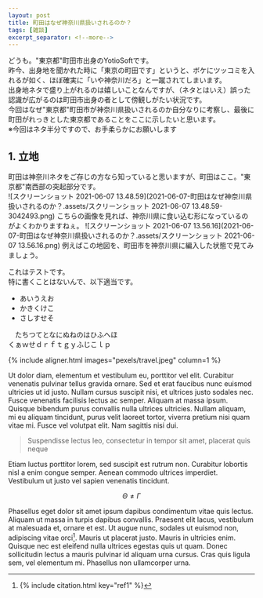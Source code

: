 ```yaml
---
layout: post
title: 町田はなぜ神奈川県扱いされるのか？
tags: [雑談]
excerpt_separator: <!--more-->
---
```


どうも。"東京都"町田市出身のYotioSoftです。  
昨今、出身地を聞かれた時に「東京の町田です」というと、ボケにツッコミを入れるが如く、ほぼ確実に「いや神奈川だろ」と一蹴されてしまいます。  
出身地ネタで盛り上がれるのは嬉しいことなんですが、（ネタとはいえ）誤った認識が広がるのは町田市出身の者として傍観しがたい状況です。  
今回はなぜ"東京都"町田市が神奈川県扱いされるのか自分なりに考察し、最後に町田がれっきとした東京都であることをここに示したいと思います。  
※今回はネタ半分ですので、お手柔らかにお願いします  
<!--more-->

## 1. 立地
町田は神奈川ネタをご存じの方なら知っていると思いますが、町田はここ。"東京都"南西部の突起部分です。  
![スクリーンショット 2021-06-07 13.48.59](2021-06-07-町田はなぜ神奈川県扱いされるのか？.assets/スクリーンショット 2021-06-07 13.48.59-3042493.png)
こちらの画像を見れば、神奈川県に食い込む形になっているのがよくわかりますねぇ。
![スクリーンショット 2021-06-07 13.56.16](2021-06-07-町田はなぜ神奈川県扱いされるのか？.assets/スクリーンショット 2021-06-07 13.56.16.png)
例えばこの地図を、町田市を神奈川県に編入した状態で見てみましょう。

これはテストです。  
特に書くことはないんで、以下適当です。  

* あいうえお
* かきくけこ
* さしすせそ

　たちつてとなにぬねのはひふへほ  
くぁｗせｄｒｆｔｇｙふじこｌｐ

{% include aligner.html images="pexels/travel.jpeg" column=1 %}

Ut dolor diam, elementum et vestibulum eu, porttitor vel elit. Curabitur venenatis pulvinar tellus gravida ornare. Sed et erat faucibus nunc euismod ultricies ut id justo. Nullam cursus suscipit nisi, et ultrices justo sodales nec. Fusce venenatis facilisis lectus ac semper. Aliquam at massa ipsum. Quisque bibendum purus convallis nulla ultrices ultricies. Nullam aliquam, mi eu aliquam tincidunt, purus velit laoreet tortor, viverra pretium nisi quam vitae mi. Fusce vel volutpat elit. Nam sagittis nisi dui.

> Suspendisse lectus leo, consectetur in tempor sit amet, placerat quis neque

Etiam luctus porttitor lorem, sed suscipit est rutrum non. Curabitur lobortis nisl a enim congue semper. Aenean commodo ultrices imperdiet. Vestibulum ut justo vel sapien venenatis tincidunt.

$$ \Theta \ne \Gamma $$

Phasellus eget dolor sit amet ipsum dapibus condimentum vitae quis lectus. Aliquam ut massa in turpis dapibus convallis. Praesent elit lacus, vestibulum at malesuada et, ornare et est. Ut augue nunc, sodales ut euismod non, adipiscing vitae orci[^1]. Mauris ut placerat justo. Mauris in ultricies enim. Quisque nec est eleifend nulla ultrices egestas quis ut quam. Donec sollicitudin lectus a mauris pulvinar id aliquam urna cursus. Cras quis ligula sem, vel elementum mi. Phasellus non ullamcorper urna.

[^1]: 
    {% include citation.html key="ref1" %}
